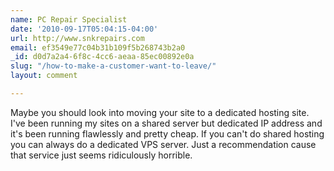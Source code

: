 ```yaml
---
name: PC Repair Specialist
date: '2010-09-17T05:04:15-04:00'
url: http://www.snkrepairs.com
email: ef3549e77c04b31b109f5b268743b2a0
_id: d0d7a2a4-6f8c-4cc6-aeaa-85ec00892e0a
slug: "/how-to-make-a-customer-want-to-leave/"
layout: comment

---
```


Maybe you should look into moving your site to a dedicated hosting site. I've been running my sites on a shared server but dedicated IP address and it's been running flawlessly and pretty cheap. If you can't do shared hosting you can always do a dedicated VPS server. Just a recommendation cause that service just seems ridiculously horrible.
